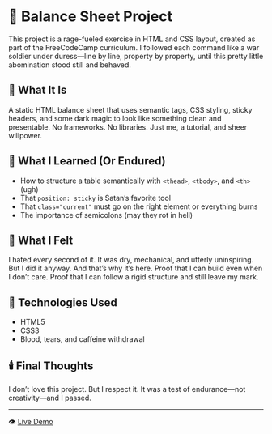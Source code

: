 # 💸 Balance Sheet Project

This project is a rage-fueled exercise in HTML and CSS layout, created as part of the FreeCodeCamp curriculum. I followed each command like a war soldier under duress—line by line, property by property, until this pretty little abomination stood still and behaved.

## 📌 What It Is

A static HTML balance sheet that uses semantic tags, CSS styling, sticky headers, and some dark magic to look like something clean and presentable. No frameworks. No libraries. Just me, a tutorial, and sheer willpower.

## 🧠 What I Learned (Or Endured)

- How to structure a table semantically with `<thead>`, `<tbody>`, and `<th>` (ugh)
- That `position: sticky` is Satan’s favorite tool
- That `class="current"` must go on the right element or everything burns
- The importance of semicolons (may they rot in hell)

## 🤬 What I Felt

I hated every second of it. It was dry, mechanical, and utterly uninspiring. But I did it anyway. And that’s why it’s here. Proof that I can build even when I don’t care. Proof that I can follow a rigid structure and still leave my mark.

## 🧩 Technologies Used

- HTML5  
- CSS3  
- Blood, tears, and caffeine withdrawal

## 🕯️ Final Thoughts

I don’t love this project. But I respect it. It was a test of endurance—not creativity—and I passed.

---

👁️ [Live Demo](https://vivisillusion.github.io/balance-sheet/)

